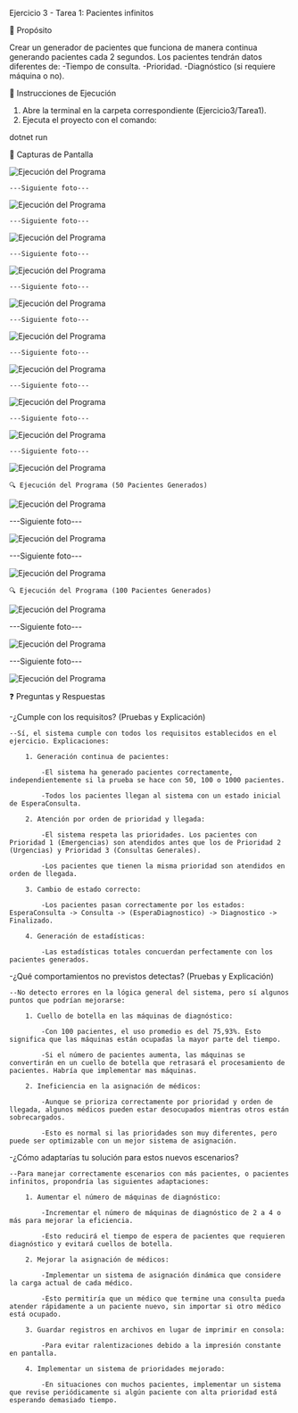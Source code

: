 Ejercicio 3 - Tarea 1: Pacientes infinitos

📌 Propósito

Crear un generador de pacientes que funciona de manera continua generando pacientes cada 2 segundos.
Los pacientes tendrán datos diferentes de:
    -Tiempo de consulta.
    -Prioridad.
    -Diagnóstico (si requiere máquina o no).

📂 Instrucciones de Ejecución

1. Abre la terminal en la carpeta correspondiente (Ejercicio3/Tarea1).
2. Ejecuta el proyecto con el comando:

dotnet run

📸 Capturas de Pantalla

![Ejecución del Programa](./images/captura15.png)

    ---Siguiente foto---

![Ejecución del Programa](./images/captura16.png)

    ---Siguiente foto---

![Ejecución del Programa](./images/captura17.png)

    ---Siguiente foto---

![Ejecución del Programa](./images/captura18.png)

    ---Siguiente foto---

![Ejecución del Programa](./images/captura19.png)

    ---Siguiente foto---

![Ejecución del Programa](./images/captura20.png)

    ---Siguiente foto---

![Ejecución del Programa](./images/captura21.png)

    ---Siguiente foto---

![Ejecución del Programa](./images/captura22.png)

    ---Siguiente foto---

![Ejecución del Programa](./images/captura23.png)

    ---Siguiente foto---

![Ejecución del Programa](./images/captura24.png)




    🔍 Ejecución del Programa (50 Pacientes Generados)

![Ejecución del Programa](./images/captura25.png)

  ---Siguiente foto---

![Ejecución del Programa](./images/captura26.png)

  ---Siguiente foto---

![Ejecución del Programa](./images/captura27.png)




    🔍 Ejecución del Programa (100 Pacientes Generados)

![Ejecución del Programa](./images/captura28.png)

  ---Siguiente foto---

![Ejecución del Programa](./images/captura29.png)

  ---Siguiente foto---

![Ejecución del Programa](./images/captura30.png)


❓ Preguntas y Respuestas

-¿Cumple con los requisitos? (Pruebas y Explicación)

    --Sí, el sistema cumple con todos los requisitos establecidos en el ejercicio. Explicaciones:

        1. Generación continua de pacientes:

            -El sistema ha generado pacientes correctamente, independientemente si la prueba se hace con 50, 100 o 1000 pacientes.

            -Todos los pacientes llegan al sistema con un estado inicial de EsperaConsulta.

        2. Atención por orden de prioridad y llegada:

            -El sistema respeta las prioridades. Los pacientes con Prioridad 1 (Emergencias) son atendidos antes que los de Prioridad 2 (Urgencias) y Prioridad 3 (Consultas Generales).

            -Los pacientes que tienen la misma prioridad son atendidos en orden de llegada.

        3. Cambio de estado correcto:

            -Los pacientes pasan correctamente por los estados: EsperaConsulta -> Consulta -> (EsperaDiagnostico) -> Diagnostico -> Finalizado.

        4. Generación de estadísticas:

            -Las estadísticas totales concuerdan perfectamente con los pacientes generados.

-¿Qué comportamientos no previstos detectas? (Pruebas y Explicación)

    --No detecto errores en la lógica general del sistema, pero sí algunos puntos que podrían mejorarse:

        1. Cuello de botella en las máquinas de diagnóstico:

            -Con 100 pacientes, el uso promedio es del 75,93%. Esto significa que las máquinas están ocupadas la mayor parte del tiempo.

            -Si el número de pacientes aumenta, las máquinas se convertirán en un cuello de botella que retrasará el procesamiento de pacientes. Habría que implementar mas máquinas.

        2. Ineficiencia en la asignación de médicos:

            -Aunque se prioriza correctamente por prioridad y orden de llegada, algunos médicos pueden estar desocupados mientras otros están sobrecargados.

            -Esto es normal si las prioridades son muy diferentes, pero puede ser optimizable con un mejor sistema de asignación.

-¿Cómo adaptarías tu solución para estos nuevos escenarios?

    --Para manejar correctamente escenarios con más pacientes, o pacientes infinitos, propondría las siguientes adaptaciones:

        1. Aumentar el número de máquinas de diagnóstico:

            -Incrementar el número de máquinas de diagnóstico de 2 a 4 o más para mejorar la eficiencia.

            -Esto reducirá el tiempo de espera de pacientes que requieren diagnóstico y evitará cuellos de botella.

        2. Mejorar la asignación de médicos:

            -Implementar un sistema de asignación dinámica que considere la carga actual de cada médico.

            -Esto permitiría que un médico que termine una consulta pueda atender rápidamente a un paciente nuevo, sin importar si otro médico está ocupado.

        3. Guardar registros en archivos en lugar de imprimir en consola:

            -Para evitar ralentizaciones debido a la impresión constante en pantalla.

        4. Implementar un sistema de prioridades mejorado:

            -En situaciones con muchos pacientes, implementar un sistema que revise periódicamente si algún paciente con alta prioridad está esperando demasiado tiempo.